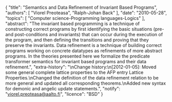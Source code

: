 {
    "title": "Semantics and Data Refinement of Invariant Based Programs",
    "authors": [
        "Viorel Preoteasa",
        "Ralph-Johan Back"
    ],
    "date": "2010-05-28",
    "topics": [
        "Computer science-Programming languages-Logics"
    ],
    "abstract": "The invariant based programming is a technique of constructing correct programs by first identifying the basic situations (pre- and post-conditions and invariants) that can occur during the execution of the program, and then defining the transitions and proving that they preserve the invariants. Data refinement is a technique of building correct programs working on concrete datatypes as refinements of more abstract programs. In the theories presented here we formalize the predicate transformer semantics for invariant based programs and their data refinement.",
    "extra-history": "\nChange history:\n[2012-01-05]: Moved some general complete lattice properties to the AFP entry Lattice Properties.\nChanged the definition of the data refinement relation to be more general and updated all corresponding theorems.\nAdded new syntax for demonic and angelic update statements.",
    "notify": "viorel.preoteasa@aalto.fi",
    "licence": "BSD"
}